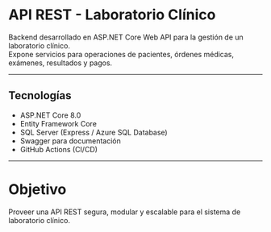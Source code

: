 # API REST - Laboratorio Clínico

Backend desarrollado en ASP.NET Core Web API para la gestión de un laboratorio clínico.  
Expone servicios para operaciones de pacientes, órdenes médicas, exámenes, resultados y pagos.

---

## Tecnologías
- ASP.NET Core 8.0
- Entity Framework Core
- SQL Server (Express / Azure SQL Database)
- Swagger para documentación
- GitHub Actions (CI/CD)

---

# Objetivo
Proveer una API REST segura, modular y escalable para el sistema de laboratorio clínico.
